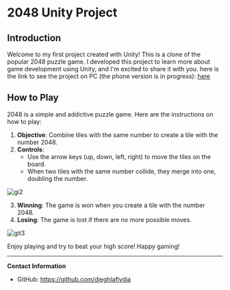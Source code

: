 # 2048 Unity Project

## Introduction
Welcome to my first project created with Unity! This is a clone of the popular 2048 puzzle game. I developed this project to learn more about game development using Unity, and I'm excited to share it with you.
here is the link to see the project on PC (the phone version is in progress): [here](https://play.unity.com/mg/other/web-7r9ll)


## How to Play
2048 is a simple and addictive puzzle game. Here are the instructions on how to play:

1. **Objective**: Combine tiles with the same number to create a tile with the number 2048.
2. **Controls**:
   - Use the arrow keys (up, down, left, right) to move the tiles on the board.
   - When two tiles with the same number collide, they merge into one, doubling the number.
  
![gi2](https://github.com/djeghlaflydia/Game_2048/assets/163843966/5b539180-779b-4b8b-b4b0-7c47d60010c1)
     
3. **Winning**: The game is won when you create a tile with the number 2048.
4. **Losing**: The game is lost if there are no more possible moves.

![git3](https://github.com/djeghlaflydia/Game_2048/assets/163843966/5120bef7-ee89-44cf-acba-23f353844bd5)

Enjoy playing and try to beat your high score! 
Happy gaming!

---

**Contact Information**
- GitHub: https://github.com/djeghlaflydia

